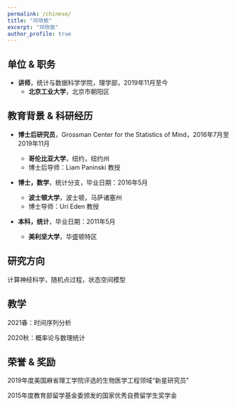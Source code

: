 ```yaml
---
permalink: /chinese/
title: "邓欣依"
excerpt: "邓欣依"
author_profile: true
---
```



单位 & 职务
------
* **讲师**，统计与数据科学学院，理学部，2019年11月至今
  * **北京工业大学**，北京市朝阳区


教育背景 & 科研经历
------
* **博士后研究员**，Grossman Center for the Statistics of Mind，2016年7月至2019年11月
  * **哥伦比亚大学**，纽约，纽约州
  * 博士后导师：Liam Paninski 教授

* **博士，数学**，统计分支，毕业日期：2016年5月
  * **波士顿大学**，波士顿，马萨诸塞州
  * 博士导师：Uri Eden 教授	

* **本科，统计**，毕业日期：2011年5月
  * **美利坚大学**，华盛顿特区


研究方向
------
计算神经科学，随机点过程，状态空间模型


教学
------
2021春：时间序列分析

2020秋：概率论与数理统计


荣誉 & 奖励
------
2019年度美国麻省理工学院评选的生物医学工程领域“新星研究员”

2015年度教育部留学基金委颁发的国家优秀自费留学生奖学金

